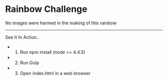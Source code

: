 # Rainbow Challenge
No images were harmed in the making of this rainbow

---

See It In Action..

- 1) Run npm install (node >= 4.4.5)
- 2) Run Gulp
- 3) Open index.html in a web browser
